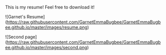 This is my resume! Feel free to download it!

![Garnet's Resume]
(https://raw.githubusercontent.com/GarnetEmmaBugbee/GarnetEmmaBugbee.github.io/master/images/resume.png)

![Second page]
(https://raw.githubusercontent.com/GarnetEmmaBugbee/GarnetEmmaBugbee.github.io/master/images/second.png)
